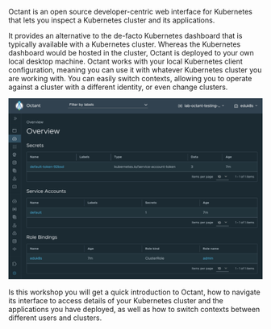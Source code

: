 Octant is an open source developer-centric web interface for Kubernetes that lets you inspect a Kubernetes cluster and its applications.

It provides an alternative to the de-facto Kubernetes dashboard that is typically available with a Kubernetes cluster. Whereas the Kubernetes dashboard would be hosted in the cluster, Octant is deployed to your own local desktop machine. Octant works with your local Kubernetes client configuration, meaning you can use it with whatever Kubernetes cluster you are working with. You can easily switch contexts, allowing you to operate against a cluster with a different identity, or even change clusters.

![Octant Overview](octant-namespace-overview.png)

Is this workshop you will get a quick introduction to Octant, how to navigate its interface to access details of your Kubernetes cluster and the applications you have deployed, as well as how to switch contexts between different users and clusters.

<script>
eduk8s.expose_dashboard("octant")
</script>
